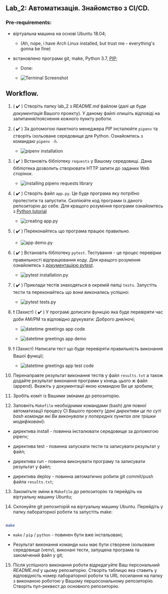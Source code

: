 ## Lab_2: Автоматизація. Знайомство з CI/CD.

### Pre-requirements:

- віртуальна машина на основі Ubuntu 18.04; 

  - (Ah, nope, i have Arch Linux installed, but trust me - everything's gonna be fine)

- встановлено програми git, make, Python 3.7, [PIP](https://linuxize.com/post/how-to-install-pip-on-ubuntu-18.04/);

  - Done: 

  - ![Terminal Screenshot](./1_installing_utilities.png)



## Workflow.

1. ( :heavy_check_mark: ) Створіть папку lab_2 з _README.md_ файлом (далі це буде *документація* Вашого проекту). У даному файлі опишіть відповіді на запитання/пояснення кожного пункту роботи.

    

2. ( :heavy_check_mark: ) За допомогою пакетного менеджера *PIP* інсталюйте `pipenv` та створіть ізольоване середовище для Python. Ознайомтесь з командаю `pipenv -h`.

    - ![pipenv installation](./2_installing_pipenv.png)

    

3. ( :heavy_check_mark: ) Встановіть бібліотеку `requests` у Вашому середовищі. Дана бібліотека дозволить створювати HTTP запити до заданих Web сторінок.

    - ![installing pipenv requests library](./3_pipenv_requests.png) 

    

4. ( :heavy_check_mark: ) Створіть файл `app.py`. Це буде програма яку потрібно протестити та запустити. Скопіюйте код програми із даного репозиторію до себе. Для кращого розуміння програми ознайомтесь з [Python tutorial](https://www.tutorialspoint.com/python/index.htm)

    - ![creating app.py](./4_app_py.png) 

    

5. ( :heavy_check_mark: ) Переконайтесь що програма працює правильно.

    - ![app demo.py](./5_app_demo.png) 

    

6. ( :heavy_check_mark: ) Встановіть бібліотеку `pytest`. Тестування - це процес перевірки правильності відпрацювання коду. Для кращого розуміння ознайомтесь з [документацією pytest](https://docs.pytest.org/en/latest/#).

    - ![pytest installation.py](./6_pytest_install.png) 

    

7. ( :heavy_check_mark: ) Приклади тестів знаходяться в окремій папці `tests`. Запустіть тести та переконайтесь що вони виконались успішно:

    - ![pytest tests.py](./7_pytests_tests.png) 



8. :exclamation: (Захист) ( :heavy_check_mark: ) У програмі дописати функцію яка буде перевіряти час доби AM/PM та відповідно друкувати: Доброго дня/ночі;

    - ![datetime greetings app code](./8_datetime_code.png)

    - ![datetime greetings app demo](./8_1_datetime_demo.png) 

    

9. :exclamation: (Захист) Написати тест що буде перевіряти правильність виконання Вашої функції;

    - ![datetime greetings app test code](./9_app_datetime_test_code.png) 

    

10. Перенаправте результат виконання тестів у файл `results.txt` а також додайте результат виконання програми у кінець цього ж файл (append). Вкажіть у документації якою командою Ви це зробили;

11. Зробіть коміт із Вашими змінами до репозиторію.

12. Заповніть `Makefile` необхідними командами (bash) для повної автоматизації процесу СІ Вашого проекту (_дані директиви це по суті bash команди які Ви виконували у попередніх пунктах але трішки модифіковані_):

- директива install - повинна інсталювати середовище за допомогою pipenv;

- директива test - повинна запускати тести та записувати результат у файл;

- директива run - повинна виконувати програму та записувати результат у файл;

- директива deploy - повинна автоматично робити git commit/push файла `results.txt`;

13. Закомітьте зміни в `Makefile` до репозиторію та перейдіть на віртуальну машину Ubuntu;

14. Склонуйте git репозиторій на віртуальну машину Ubuntu. Перейдіть у папку лабораторної роботи та запустіть make:

```bash

make

```

- `make` / `pip` / `python` - повинен бути вже інстальовані;

- Результат виконання команди `make` має бути створене ізольоване середовище (venv), виконані тести, запущена програма та закомічений файл у git; 

15. Після успішного виконання роботи відредагуйте Ваш персональний _README.md_ у цьому репозиторію. Створіть таблицю яка ставить у відповідність номер лабораторної роботи та URL посилання на папку з виконаною роботою у Вашому першосональному репозиторію. Створіть пул-реквест до основного репозиторію.


